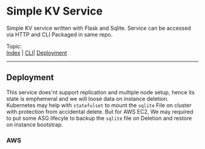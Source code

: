 # Simple KV Service
Simple KV service written with Flask and Sqlite. Service can be accessed via HTTP and CLI Packaged in same repo.

Topic:  
[Index](readme.md) | [CLI](cli.md)| [Deployment](deployment.md)

---

## Deployment

This service does'nt support replication and multiple node setup, hence its state is emphemeral and we will loose data on instance deletion. Kubernetes may help with `statefulset` to mount the `sqlite` File on cluster with protection from accidental delete. But for AWS EC2, We may required to put some ASG lifecyle to backup the `sqlite` file on Deletion and restore on instance bootstrap.



### AWS 
